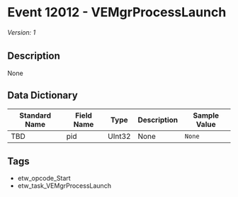 # Event 12012 - VEMgrProcessLaunch
###### Version: 1

## Description
None

## Data Dictionary
|Standard Name|Field Name|Type|Description|Sample Value|
|---|---|---|---|---|
|TBD|pid|UInt32|None|`None`|

## Tags
* etw_opcode_Start
* etw_task_VEMgrProcessLaunch